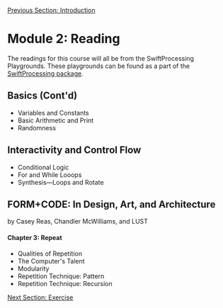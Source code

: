[Previous Section: Introduction](README.md)

# Module 2: Reading

The readings for this course will all be from the SwiftProcessing Playgrounds. These playgrounds can be found as a part of the [SwiftProcessing package](https://github.com/jjkaufman/SwiftProcessing/archive/refs/heads/main.zip).

## **Basics** (Cont'd)

- Variables and Constants
- Basic Arithmetic and Print
- Randomness

## Interactivity and Control Flow

- Conditional Logic
- For and While Looops
- Synthesis—Loops and Rotate

## FORM+CODE: In Design, Art, and Architecture

by Casey Reas, Chandler McWilliams, and LUST

#### Chapter 3: Repeat

- Qualities of Repetition
-  The Computer's Talent
- Modularity
- Repetition Technique: Pattern
- Repetition Technique: Recursion

[Next Section: Exercise](2_EXERCISE.md)

